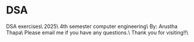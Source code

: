 # DSA
DSA exercises\\
2025\\
4th semester computer engineering\\
By: Arustha Thapa\\
Please email me if you have any questions.\\
Thank you for visiting!!\\
